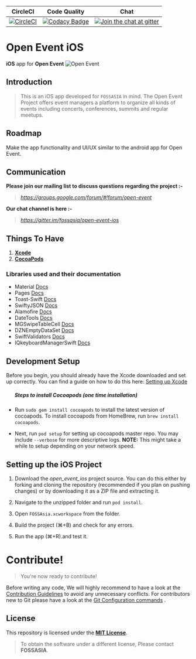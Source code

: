 | **CircleCI** | **Code Quality** | **Chat** |
|--------------|------------------|----------|
| [![CircleCI](https://circleci.com/gh/fossasia/open-event-ios.svg?style=svg)](https://circleci.com/gh/fossasia/open-event-ios) | [![Codacy Badge](https://api.codacy.com/project/badge/Grade/4faa165463a44fffbd23f319d78a26ea)](https://www.codacy.com/app/mb/open-event-ios?utm_source=github.com&utm_medium=referral&utm_content=fossasia/open-event-ios&utm_campaign=badger) | [![Join the chat at gitter](https://badges.gitter.im/fossasia/https://github.com/fossasia/open-event-ios.svg)](https://gitter.im/fossasia/https://github.com/fossasia/open-event-ios?utm_source=badge&utm_medium=badge&utm_campaign=pr-badge&utm_content=badge) |
# Open Event iOS
**iOS** app for **Open Event**
![Open Event](https://storage.googleapis.com/eventyay.com/assets/branding/base_branding.png)

## Introduction
> This is an iOS app developed for `FOSSASIA` in mind. The Open Event Project offers event managers a platform to organize all kinds of events including concerts, conferences, summits and regular meetups.

## Roadmap

Make the app functionality and UI/UX similar to the android app for Open Event.

## Communication

**Please join our mailing list to discuss questions regarding the project :-**

> *https://groups.google.com/forum/#!forum/open-event*

**Our chat channel is here :-**

> *https://gitter.im/fossasia/open-event-ios*

## Things To Have
1. **[Xcode](https://developer.apple.com/xcode/)**
2. **[CocoaPods](http://cocoapods.org/)**

### Libraries used and their documentation

- Material [Docs](https://cocoapods.org/pods/Material)
- Pages [Docs](https://github.com/hyperoslo/Pages)
- Toast-Swift [Docs](https://github.com/scalessec/Toast-Swift)
- SwiftyJSON [Docs](https://github.com/SwiftyJSON/SwiftyJSON)
- Alamofire [Docs](https://github.com/Alamofire/Alamofire)
- DateTools [Docs](https://github.com/MatthewYork/DateTools)
- MGSwipeTableCell [Docs](https://github.com/MortimerGoro/MGSwipeTableCell)
- DZNEmptyDataSet [Docs](https://github.com/dzenbot/DZNEmptyDataSet)
- SwiftValidators [Docs](https://github.com/SwiftValidatorCommunity/SwiftValidator)
- IQkeyboardManagerSwift [Docs](https://github.com/hackiftekhar/IQKeyboardManager)



## Development Setup

Before you begin, you should already have the Xcode downloaded and set up correctly. You can find a guide on how to do this here: [Setting up Xcode](https://developer.apple.com/library/content/documentation/IDEs/Conceptual/AppStoreDistributionTutorial/Setup/Setup.html)

##### &nbsp;&nbsp;&nbsp;&nbsp;&nbsp;&nbsp; Steps to install Cocoapods (one time installation)

- Run `sudo gem install cocoapods` to install the latest version of cocoapods. To install cocoapods from HomeBrew, run `brew install cocoapods`.

-  Next, run `pod setup` for setting up cocoapods master repo. You may include `--verbose` for more descriptive logs.
**NOTE:** This might take a while to setup depending on your network speed.

## Setting up the iOS Project

1. Download the _open_event_ios_ project source. You can do this either by forking and cloning the repository (recommended if you plan on pushing changes) or by downloading it as a ZIP file and extracting it.

2. Navigate to the unzipped folder and run `pod install`.

3. Open `FOSSAsia.xcworkspace` from the folder.

4. Build the project (⌘+B) and check for any errors.

5. Run the app (⌘+R).and test it.
# Contribute!

> You're now ready to contribute!

Before writing any code, We will highly recommend to have a look at the [Contribution Guidelines](CONTRIBUTING.md) to avoid any unnecessary conflicts. For contributors new to Git please have a look at the [Git Configuration commands](docs/gitconfiguration.md) .

## License
This repository is licensed under the **[MIT License](LICENSE)**.
> To obtain the software under a different license, Please contact **FOSSASIA**.

